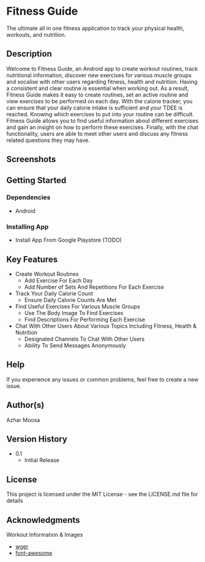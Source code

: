 # Fitness Guide

The ultimate all in one fitness application to track your physical health, workouts, and nutrition.

## Description

Welcome to Fitness Guide, an Android app to create workout routines, track nutritional information, discover new exercises for various muscle groups and socalise with other users regarding fitness, health and nutrition. Having a consistent and clear routine is essential when working out. As a result, Fitness Guide makes it easy to create routines, set an active routine and view exercises to be performed on each day. With the calorie tracker, you can ensure that your daily calorie intake is sufficient and your TDEE is reached. Knowing which exercises to put into your routine can be difficult. Fitness Guide allows you to find useful information about different exercises and gain an insight on how to perform these exercises. Finally, with the chat functionality, users are able to meet other users and discuss any fitness related questions they may have.

## Screenshots

## Getting Started

### Dependencies

* Android

### Installing App

* Install App From Google Playstore (TODO)

## Key Features

* Create Workout Routines
   * Add Exercise For Each Day
   * Add Number of Sets And Repetitions For Each Exercise
* Track Your Daily Calorie Count
   * Ensure Daily Calorie Counts Are Met
* Find Useful Exercises For Various Muscle Groups
   * Use The Body Image To Find Exercises
   * Find Descriptions For Performing Each Exercise
* Chat With Other Users About Various Topics Including Fitness, Health & Nutrition
   * Designated Channels To Chat With Other Users
   * Ability To Send Messages Anonymously

## Help

If you experience any issues or common problems, feel free to create a new issue.

## Author(s)

Azhar Moosa

## Version History

* 0.1
    * Initial Release

## License

This project is licensed under the MIT License - see the LICENSE.md file for details

## Acknowledgments

Workout Information & Images
* [wger](https://wger.de/en/software/api)
* [font-awesome](https://fontawesome.com/)
